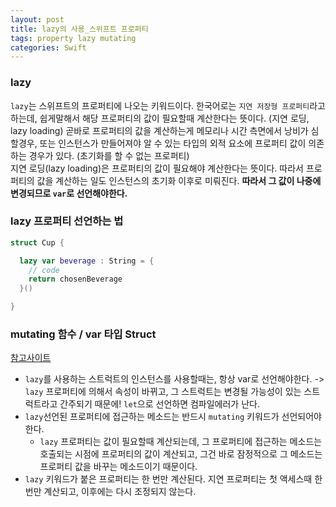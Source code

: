 ```yaml
---
layout: post
title: lazy의 사용_스위프트 프로퍼티
tags: property lazy mutating
categories: Swift
---
```

### lazy
`lazy`는 스위프트의 프로퍼티에 나오는 키워드이다. 한국어로는 `지연 저장형 프로퍼티`라고 하는데, 쉽게말해서 해당 프로퍼티의 값이 필요할때 계산한다는 뜻이다. (지연 로딩, lazy loading) 곧바로 프로퍼티의 값을 계산하는게 메모리나 시간 측면에서 낭비가 심할경우, 또는 인스턴스가 만들어져야 알 수 있는 타입의 외적 요소에 프로퍼티 값이 의존하는 경우가 있다. (초기화를 할 수 없는 프로퍼티)
<br/>지연 로딩(lazy loading)은 프로퍼티의 값이 필요해야 계산한다는 뜻이다. 따라서 프로퍼티의 값을 계산하는 일도 인스턴스의 초기화 이후로 미뤄진다. **따라서 그 값이 나중에 변경되므로 `var`로 선언해야한다.**

### lazy 프로퍼티 선언하는 법
```Swift
struct Cup {

  lazy var beverage : String = {
    // code
    return chosenBeverage
  }()

}
```

### mutating 함수 / var 타입 Struct
[참고사이트](https://oleb.net/blog/2015/12/lazy-properties-in-structs-swift/)
- `lazy`를 사용하는 스트럭트의 인스턴스를 사용할때는, 항상 var로 선언해야한다.
 -> `lazy` 프로퍼티에 의해서 속성이 바뀌고, 그 스트럭트는 변경될 가능성이 있는 스트럭트라고 간주되기 때문에! `let`으로 선언하면 컴파일에러가 난다.
- `lazy`선언된 프로퍼티에 접근하는 메소드는 반드시 `mutating` 키워드가 선언되어야 한다.
  - `lazy` 프로퍼티는 값이 필요할때 계산되는데, 그 프로퍼티에 접근하는 메소드는 호출되는 시점에 프로퍼티의 값이 계산되고, 그건 바로 잠정적으로 그 메소드는 프로퍼티 값을 바꾸는 메소드이기 때문이다.
- `lazy` 키워드가 붙은 프로퍼티는 한 번만 계산된다. 지연 프로퍼티는 첫 액세스때 한 번만 계산되고, 이후에는 다시 조정되지 않는다.
